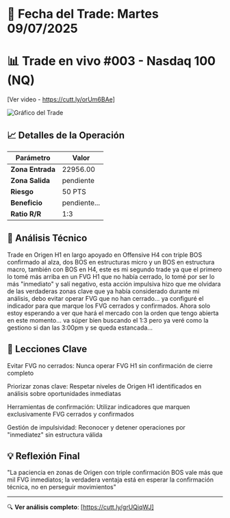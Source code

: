 # 📅 Fecha del Trade: Martes 09/07/2025
# 📊 Trade en vivo #003 - Nasdaq 100 (NQ)

[Ver video - https://cutt.ly/orUm6BAe]

![Gráfico del Trade](trade_002.png) <!-- Asegúrate que el nombre coincida exactamente -->


## 📈 Detalles de la Operación
| Parámetro       | Valor               |
|----------------|---------------------|
| **Zona Entrada** | 22956.00 |
| **Zona Salida**  | pendiente |
| **Riesgo**       | 50 PTS |
| **Beneficio**    | pendiente... |
| **Ratio R/R**    | 1:3        |

## 🎯 Análisis Técnico

Trade en Origen H1 en largo apoyado en Offensive H4 con triple BOS confirmado al alza, dos BOS en estructuras micro y un BOS en estructura macro, también con BOS en H4, este es mi segundo trade ya que el primero lo tomé más arriba en un FVG H1 que no había cerrado, lo tomé por ser lo más "inmediato" y salí negativo, esta acción impulsiva hizo que me olvidara de las verdaderas zonas clave que ya había considerado durante mi análisis, debo evitar operar FVG que no han cerrado... ya configuré el indicador para que marque los FVG cerrados y confirmados. Ahora solo estoy esperando a ver que hará el mercado con la orden que tengo abierta en este momento... va súper bien buscando el 1:3 pero ya veré como la gestiono si dan las 3:00pm y se queda estancada...

## 📌 Lecciones Clave

Evitar FVG no cerrados: Nunca operar FVG H1 sin confirmación de cierre completo

Priorizar zonas clave: Respetar niveles de Origen H1 identificados en análisis sobre oportunidades inmediatas

Herramientas de confirmación: Utilizar indicadores que marquen exclusivamente FVG cerrados y confirmados

Gestión de impulsividad: Reconocer y detener operaciones por "inmediatez" sin estructura válida

## 💡 Reflexión Final

"La paciencia en zonas de Origen con triple confirmación BOS vale más que mil FVG inmediatos; la verdadera ventaja está en esperar la confirmación técnica, no en perseguir movimientos"

---

🔍 **Ver análisis completo**: [https://cutt.ly/grUQiqWJ]
